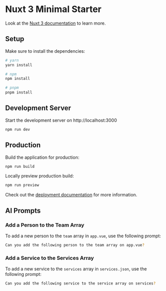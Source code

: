 # Nuxt 3 Minimal Starter

Look at the [Nuxt 3 documentation](https://nuxt.com/docs/getting-started/introduction) to learn more.

## Setup

Make sure to install the dependencies:

```bash
# yarn
yarn install

# npm
npm install

# pnpm
pnpm install
```

## Development Server

Start the development server on http://localhost:3000

```bash
npm run dev
```

## Production

Build the application for production:

```bash
npm run build
```

Locally preview production build:

```bash
npm run preview
```

Check out the [deployment documentation](https://nuxt.com/docs/getting-started/deployment) for more information.



## AI Prompts

### Add a Person to the Team Array

To add a new person to the `team` array in `app.vue`, use the following prompt:
```bash
Can you add the following person to the team array on app.vue?
```

### Add a Service to the Services Array

To add a new service to the `services` array in `services.json`, use the following prompt:
```bash
Can you add the following service to the service array on services?
```